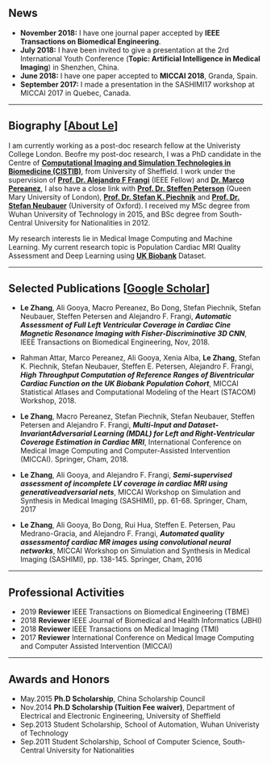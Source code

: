 ## News

*   **November 2018:** I have one journal paper accepted by **IEEE Transactions on Biomedical Engineering**.
*   **July 2018:** I have been invited to give a presentation at the 2rd International Youth Conference (**Topic: Artificial Intelligence in Medical Imaging**) in Shenzhen, China.
*   **June 2018:** I have one paper accepted to **MICCAI 2018**, Granda, Spain.
*   **September 2017:** I made a presentation in the SASHIMI17 workshop at MICCAI 2017 in Quebec, Canada.

-----------------------------------------------------------------------------------

## Biography [[About Le](https://about.me/l.zhang)]

I am currently working as a post-doc research fellow at the Univeristy College London. Beofre my post-doc research, I was a PhD candidate in the Centre of **[Computational Imaging and Simulation Technologies in Biomedicine (CISTIB)](http://www.cistib.org/)**, from University of Sheffield. I work under the supervision of **[Prof. Dr. Alejandro F Frangi](http://www.cistib.org/afrangi/)** (IEEE Fellow) and **[Dr. Marco Pereanez](https://scholar.google.com.hk/citations?hl=en&user=LsKzGqkAAAAJ&view_op=list_works&sortby=pubdate)**, I also have a close link with **[Prof. Dr. Steffen Peterson](https://www.qmul.ac.uk/whri/people/academic-staff/items/petersensteffen.html)** (Queen Mary University of London), **[Prof. Dr. Stefan K. Piechnik](https://www.rdm.ox.ac.uk/people/stefan-piechnik)** and **[Prof. Dr. Stefan Neubauer](https://www.rdm.ox.ac.uk/people/stefan-neubauer)** (University of Oxford). I received my MSc degree from Wuhan University of Technology in 2015, and BSc degree from South-Central University for Nationalities in 2012.  

My research interests lie in Medical Image Computing and Machine Learning. My current research topic is Population Cardiac MRI Quality Assessment and Deep Learning using **[UK Biobank](http://www.ukbiobank.ac.uk/)** Dataset.  

-----------------------------------------------------------------------------------

## Selected Publications [[Google Scholar](https://scholar.google.com.hk/citations?user=eFrU7bMAAAAJ&hl=en)]

*   **Le Zhang**, Ali Gooya, Macro Pereanez, Bo Dong, Stefan Piechnik, Stefan Neubauer, Steffen Petersen and Alejandro F. Frangi, **_Automatic Assessment of Full Left Ventricular Coverage in Cardiac Cine Magnetic Resonance Imaging with Fisher-Discriminative 3D CNN_**, IEEE Transactions on Biomedical Engineering, Nov, 2018.

*   Rahman Attar, Marco Pereanez, Ali Gooya, Xenia Alba, **Le Zhang**, Stefan K. Piechnik, Stefan Neubauer, Steffen E. Petersen, Alejandro F. Frangi, **_High Throughput Computation of Reference Ranges of Biventricular Cardiac Function on the UK Biobank Population Cohort_**, MICCAI Statistical Atlases and Computational Modeling of the Heart (STACOM) Workshop, 2018.

*   **Le Zhang**, Macro Pereanez, Stefan Piechnik, Stefan Neubauer, Steffen Petersen and Alejandro F. Frangi, **_Multi-Input and Dataset-InvariantAdversarial Learning (MDAL) for Left and Right-Ventricular Coverage Estimation in Cardiac MRI_**, International Conference on Medical Image Computing and Computer-Assisted Intervention (MICCAI). Springer, Cham, 2018.

*   **Le Zhang**, Ali Gooya, and Alejandro F. Frangi, **_Semi-supervised assessment of incomplete LV coverage in cardiac MRI using generativeadversarial nets_**, MICCAI Workshop on Simulation and Synthesis in Medical Imaging (SASHIMI), pp. 61-68. Springer, Cham, 2017

*   **Le Zhang**, Ali Gooya, Bo Dong, Rui Hua, Steffen E. Petersen, Pau Medrano-Gracia, and Alejandro F. Frangi, **_Automated quality assessmentof cardiac MR images using convolutional neural networks_**, MICCAI Workshop on Simulation and Synthesis in Medical Imaging (SASHIMI), pp. 138-145. Springer, Cham, 2016

-----------------------------------------------------------------------------------

## Professional Activities

*   2019 **Reviewer** IEEE Transactions on Biomedical Engineering (TBME)
*   2018 **Reviewer** IEEE Journal of Biomedical and Health Informatics (JBHI)
*   2018 **Reviewer** IEEE Transactions on Medical Imaging (TMI)
*   2017 **Reviewer** International Conference on Medical Image Computing and Computer Assisted Intervention (MICCAI)

-----------------------------------------------------------------------------------

## Awards and Honors

*   May.2015 **Ph.D Scholarship**, China Scholarship Council
*   Nov.2014 **Ph.D Scholarship (Tuition Fee waiver)**, Department of Electrical and Electronic Engineering, University of Sheffield
*   Sep.2013 Student Scholarship, School of Automation, Wuhan Univeristy of Technology
*   Sep.2011 Student Scholarship, School of Computer Science, South-Central University for Nationalities
